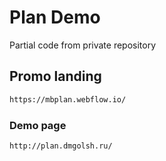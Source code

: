 # Plan Demo

Partial code from private repository

## Promo landing
```bash
https://mbplan.webflow.io/
```

### Demo page
```bash
http://plan.dmgolsh.ru/
```

